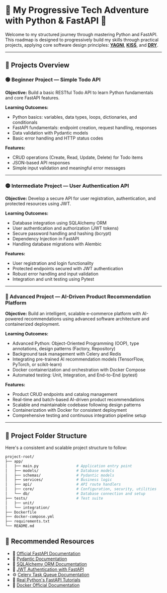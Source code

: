 # 🐍 My Progressive Tech Adventure with Python & FastAPI 🚀

Welcome to my structured journey through mastering Python and FastAPI. This roadmap is designed to progressively build my skills through practical projects, applying core software design principles: [**YAGNI**](https://martinfowler.com/bliki/Yagni.html), [**KISS**](https://en.wikipedia.org/wiki/KISS_principle), and [**DRY**](https://en.wikipedia.org/wiki/Don%27t_repeat_yourself).

---

## 📌 Projects Overview

### 🟢 Beginner Project — **Simple Todo API**

**Objective:**
Build a basic RESTful Todo API to learn Python fundamentals and core FastAPI features.

**Learning Outcomes:**

- Python basics: variables, data types, loops, dictionaries, and conditionals
- FastAPI fundamentals: endpoint creation, request handling, responses
- Data validation with Pydantic models
- Basic error handling and HTTP status codes

**Features:**

- CRUD operations (Create, Read, Update, Delete) for Todo items
- JSON-based API responses
- Simple input validation and meaningful error messages

---

### 🟡 Intermediate Project — User Authentication API

**Objective:**
Develop a secure API for user registration, authentication, and protected resources using JWT.

**Learning Outcomes:**

- Database integration using SQLAlchemy ORM
- User authentication and authorization (JWT tokens)
- Secure password handling and hashing (bcrypt)
- Dependency Injection in FastAPI
- Handling database migrations with Alembic

**Features:**

- User registration and login functionality
- Protected endpoints secured with JWT authentication
- Robust error handling and input validation
- Integration and unit testing using Pytest

---

### 🔴 Advanced Project — AI-Driven Product Recommendation Platform

**Objective:**
Build an intelligent, scalable e-commerce platform with AI-powered recommendations using advanced software architecture and containerized deployment.

**Learning Outcomes:**

- Advanced Python: Object-Oriented Programming (OOP), type annotations, design patterns (Factory, Repository)
- Background task management with Celery and Redis
- Integrating pre-trained AI recommendation models (TensorFlow, PyTorch, or scikit-learn)
- Docker containerization and orchestration with Docker Compose
- Automated testing: Unit, Integration, and End-to-End (pytest)

**Features:**

- Product CRUD endpoints and catalog management
- Real-time and batch-based AI-driven product recommendations
- Scalable and maintainable codebase following design patterns
- Containerization with Docker for consistent deployment
- Comprehensive testing and continuous integration pipeline setup

---

## 📂 Project Folder Structure

Here's a consistent and scalable project structure to follow:

```bash
project-root/
├── app/
│   ├── main.py                 # Application entry point
│   ├── models/                 # Database models
│   ├── schemas/                # Pydantic models
│   ├── services/               # Business logic
│   ├── api/                    # API route handlers
│   ├── core/                   # Configuration, security, utilities
│   └── db/                     # Database connection and setup
├── tests/                      # Test suite
│   ├── unit/
│   └── integration/
├── Dockerfile
├── docker-compose.yml
├── requirements.txt
└── README.md
```

## 📖 Recommended Resources

- 📘 [Official FastAPI Documentation](https://fastapi.tiangolo.com/)
- 📗 [Pydantic Documentation](https://pydantic.dev/)
- 📙 [SQLAlchemy ORM Documentation](https://docs.sqlalchemy.org/en/20/)
- 🔐 [JWT Authentication with FastAPI](https://fastapi.tiangolo.com/tutorial/security/oauth2-jwt/)
- ⚙️ [Celery Task Queue Documentation](https://docs.celeryq.dev/)
- 🐍 [Real Python's FastAPI Tutorials](https://realpython.com/fastapi-python-web-apis/)
- 🐳 [Docker Official Documentation](https://docs.docker.com/)
